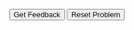 <div id="sortableTrash" class="sortable-code"></div> 
<div id="sortable" class="sortable-code"></div> 
<div style="clear:both;"></div> 
<p> 
    <input id="feedbackLink" value="Get Feedback" type="button" /> 
    <input id="newInstanceLink" value="Reset Problem" type="button" /> 
</p> 
<script type="text/javascript"> 
(function(){
  var initial = "import random\n" +
    "drivers = [&quot;Bowser&quot;, &quot;Luigi&quot;, &quot;Mario&quot;, &quot;Peach&quot;]\n" +
    "rndNum = random.randrange(0, 10)\n" +
    "if rndNum &lt; len(drivers):\n" +
    "	print(&quot;You&#039;ve lost &quot; + drivers[rndNum] + &quot; because they drove off the Rainbow Road.&quot;)\n" +
    "    del drivers[rndNum]\n" +
    "else:\n" +
    "	print(&quot;You&#039;ve unlocked Yoshi!&quot;)\n" +
    "    drivers.append(&quot;Yoshi&quot;)\n" +
    "   \n" +
    "print(&quot;You now have the following drivers:&quot;)\n" +
    "for driver in drivers:\n" +
    "	print(driver)";
  var parsonsPuzzle = new ParsonsWidget({
    "sortableId": "sortable",
    "max_wrong_lines": 10,
    "grader": ParsonsWidget._graders.LineBasedGrader,
    "exec_limit": 2500,
    "can_indent": true,
    "x_indent": 50,
    "lang": "en",
    "show_feedback": true
  });
  parsonsPuzzle.init(initial);
  parsonsPuzzle.shuffleLines();
  $("#newInstanceLink").click(function(event){ 
      event.preventDefault(); 
      parsonsPuzzle.shuffleLines(); 
  }); 
  $("#feedbackLink").click(function(event){ 
      event.preventDefault(); 
      parsonsPuzzle.getFeedback(); 
  }); 
})(); 
</script>
